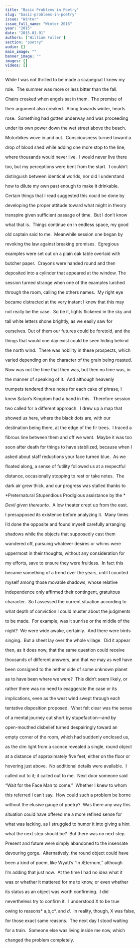 ```yaml
---
title: "Basic Problems in Poetry"
slug: "basic-problems-in-poetry"
issue: "Winter"
issue_full_name: "Winter 2015"
year: "2015"
date: "2015-01-01"
authors: ['William Fuller']
section: "poetry"
audio: []
main_image: ""
banner_image: ""
images: []
videos: []
---
```

While I was not thrilled to be made a scapegoat I knew my 

 role.  The summer was more or less bitter than the fall.  

 Chairs creaked when angels sat in them.  The premise of

 their argument also creaked.  Along towards winter, hearts

 rose.  Something had gotten underway and was proceeding

 under its own power down the wet street above the beach.

 Motorbikes wove in and out.  Consciousness turned toward a 

 drop of blood shed while adding one more stop to the line,

 where thousands would never live.  I would never live there

 too, but my perceptions were bent from the start.  I couldn’t

 distinguish between identical worlds, nor did I understand

 how to dilute my own past enough to make it drinkable.

 Certain things that I read suggested this could be done by

 developing the proper attitude toward what might in theory

 transpire given sufficient passage of time.  But I don’t know

 what that is.  Things continue on in endless space, my good

 old captain said to me.  Meanwhile session one began by 

 revoking the law against breaking promises.  Egregious 

 examples were set out on a plain oak table overlaid with 

 butcher paper.  Crayons were handed round and then 

 deposited into a cylinder that appeared at the window. The

 session turned strange when one of the examples lurched

 through the room, calling the others names.  My right eye

 became distracted at the very instant I knew that this may 

 not really be the case.  So be it, lights flickered in the sky and 

 tall white letters shone brightly, as we easily saw for 

 ourselves. Out of them our futures could be foretold, and the

 things that would one day exist could be seen hiding behind

 the north wind.  There was nobility in these prospects, which

 varied depending on the character of the grain being roasted.

 Now was not the time that then was, but then no time was, in

 the manner of speaking of it.  And although heavenly 

 trumpets tendered three notes for each cake of phrase, I 

 knew Satan’s Kingdom had a hand in this.  Therefore session

 two called for a different approach.  I drew up a map that

 showed us here, where the black dots are, with our 

 destination being there, at the edge of the fir trees.  I traced a 

 fibrous line between them and off we went.  Maybe it was too 

 soon after death for things to have stabilized, because when I 

 asked about staff reductions your face turned blue.  As we

 floated along, a sense of futility followed us at a respectful

 distance, occasionally stopping to rest or take notes.  The 

 dark air grew thick, and our progress was stalled thanks to 

 *Preternatural Stupendious Prodigious assistance by the *

 *Devil given thereunto*.  A low theater crept up from the east.  

 I presupposed its existence before analyzing it.  Many times 

 I’d done the opposite and found myself carefully arranging 

 shadows while the objects that supposedly cast them 

 wandered off, pursuing whatever desires or whims were

 uppermost in their thoughts, without any consideration for 

 my efforts, save to ensure they were fruitless.  In fact this 

 became something of a trend over the years, until I counted 

 myself among those movable shadows, whose relative 

 independence only affirmed their contingent, gratuitous

 character.  So I assessed the current situation according to

 what depth of conviction I could muster about the judgments 

 to be made.  For example, was it sunrise or the middle of the 

 night?  We were wide awake, certainly.  And there were birds 

 singing.  But a sheet lay over the whole village.  Did it appear 

 then, as it does now, that the same question could receive

 thousands of different answers, and that we may as well have 

 been consigned to the nether side of some unknown planet 

 as to have been where we were?  This didn’t seem likely, or 

 rather there was no need to exaggerate the case or its 

 implications, even as the west wind swept through each

 tentative disposition proposed.  What felt clear was the sense 

 of a mental journey cut short by stupefaction––and by 

 open-mouthed disbelief turned despairingly toward an 

 empty corner of the room, which had suddenly enclosed us, 

 as the dim light from a sconce revealed a single, round object 

 at a distance of approximately five feet, either on the floor or 

 hovering just above.  No additional details were available.  I 

 called out to it; it called out to me.  Next door someone said 

 “Wait for the Face Man to come.”  Whether I knew to whom 

 this referred I can’t say.  How could such a problem be borne 

 without the elusive gauge of poetry?  Was there any way this 

 situation could have offered me a more refined sense for

 what was lacking, as I struggled to humor it into giving a hint 

 what the next step should be?  But there was no next step. 

 Present and future were simply abandoned to the insensate 

 devouring gorge.  Alternatively, the round object could have 

 been a kind of poem, like Wyatt’s “In Æternum,” although

 I’m adding that just now.  At the time I had no idea what it 

 was or whether it mattered for me to know, or even whether 

 its status as an object was worth confirming.  I did 

 nevertheless try to confirm it.  I understood X to be true 

 owing to reasons* a,b,c*, and *d*.  In reality, though, X was false, 

 for those exact same reasons.  The next day I stood waiting

 for a train.  Someone else was living inside me now, which 

 changed the problem completely.

